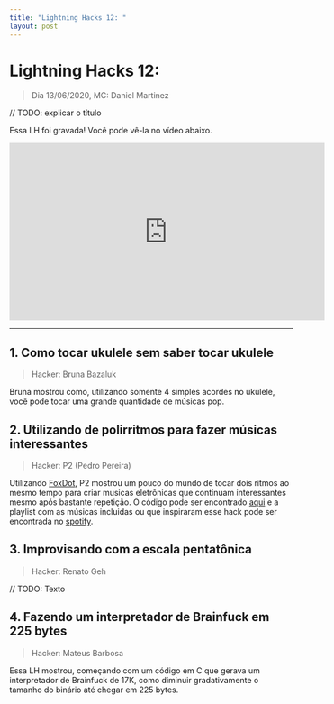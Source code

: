 ```yaml
---
title: "Lightning Hacks 12: "
layout: post
---
```


# Lightning Hacks 12: 
> Dia 13/06/2020, MC: Daniel Martinez

// TODO: explicar o título

Essa LH foi gravada! Você pode vê-la no vídeo abaixo.

<iframe width="560" height="315" src="https://www.youtube.com/embed/9PghNZV28cw" frameborder="0" allow="accelerometer; autoplay; encrypted-media; gyroscope; picture-in-picture" allowfullscreen></iframe>

<hr>

## 1. Como tocar ukulele sem saber tocar ukulele
> Hacker: Bruna Bazaluk

Bruna mostrou como, utilizando somente 4 simples acordes no ukulele, você pode tocar uma grande quantidade de músicas pop.

## 2. Utilizando de polirritmos para fazer músicas interessantes
> Hacker: P2 (Pedro Pereira)

Utilizando [FoxDot](https://foxdot.org/), P2 mostrou um pouco do mundo de tocar dois ritmos ao mesmo tempo para criar musicas eletrônicas
que continuam interessantes mesmo após bastante repetição. O código pode ser encontrado [aqui](https://github.com/pedro823/foxdot-files/blob/master/lesson1.py) e a playlist com as músicas incluidas ou que inspiraram esse hack pode ser encontrada no 
[spotify](https://open.spotify.com/playlist/5jq6gxVU9wAqh0M9bhoqTh?si=iq5_KPqFT2GKIZ8SW5YtMw).

## 3. Improvisando com a escala pentatônica
> Hacker: Renato Geh

// TODO: Texto

## 4. Fazendo um interpretador de Brainfuck em 225 bytes
> Hacker: Mateus Barbosa

Essa LH mostrou, começando com um código em C que gerava um interpretador de Brainfuck de 17K, como diminuir gradativamente o tamanho do 
binário até chegar em 225 bytes.
